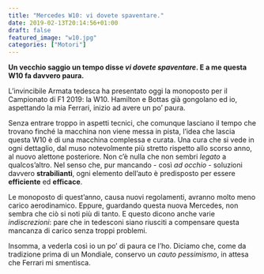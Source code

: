 ```yaml
---
title: "Mercedes W10: vi dovete spaventare."
date: 2019-02-13T20:14:56+01:00
draft: false
featured_image: "w10.jpg"
categories: ["Motori"]
---
```



**Un vecchio saggio un tempo disse _vi dovete spaventare_. E a me questa W10 fa davvero paura.**

L’invincibile Armata tedesca ha presentato oggi la monoposto per il Campionato di F1 2019: la W10. 
Hamilton e Bottas già gongolano ed io, aspettando la mia Ferrari, inizio ad avere un po’ paura. 

Senza entrare troppo in aspetti tecnici, che comunque lasciano il tempo che trovano finché la macchina non viene messa in pista, l’idea che lascia questa W10 è di una macchina complessa e curata.
Una cura che si vede in ogni dettaglio, dal muso notevolmente più stretto rispetto allo scorso anno, al nuovo alettone posteriore. 
Non c’è nulla che non sembri _legato_ a qualcos’altro. Nel senso che, pur mancando - così _ad occhio_ - soluzioni davvero **strabilianti**,  ogni elemento dell’auto è predisposto per essere **efficiente** ed **efficace**. 

Le monoposto di quest’anno, causa nuovi regolamenti, avranno molto meno carico aerodinamico. Eppure, guardando questa nuova Mercedes, non sembra che ciò si noti più di tanto. E questo dicono anche varie _indiscrezioni_: pare che in tedesconi siano riusciti a compensare questa mancanza di carico senza troppi problemi. 

Insomma, a vederla così io un po’ di paura ce l’ho.
Diciamo che, come da tradizione prima di un Mondiale, conservo un _cauto pessimismo_, in attesa che Ferrari mi smentisca. 

